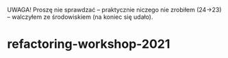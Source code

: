 UWAGA! Proszę nie sprawdzać – praktycznie niczego nie zrobiłem (24->23) – walczyłem ze środowiskiem (na koniec się udało).

# refactoring-workshop-2021
